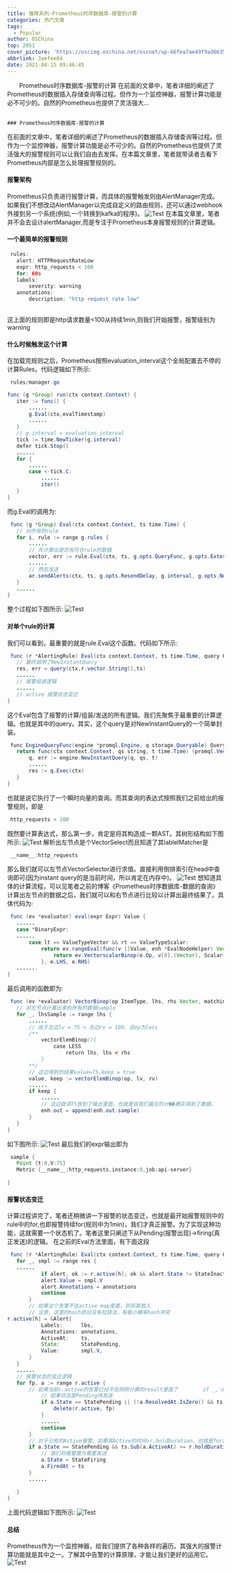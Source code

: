 ```yaml
---
title: 推荐系列-Prometheus时序数据库-报警的计算
categories: 热门文章
tags:
  - Popular
author: OSChina
top: 2051
cover_picture: 'https://oscimg.oschina.net/oscnet/up-66fea7ae49f9ad663511fdb0381b815650f.png'
abbrlink: 3aefee84
date: 2021-04-15 09:46:45
---
```


&emsp;&emsp;Prometheus时序数据库-报警的计算 在前面的文章中，笔者详细的阐述了Prometheus的数据插入存储查询等过程。但作为一个监控神器，报警计算功能是必不可少的。自然的Prometheus也提供了灵活强大...
<!-- more -->

                                                                                                                                                                                        ### Prometheus时序数据库-报警的计算 
在前面的文章中，笔者详细的阐述了Prometheus的数据插入存储查询等过程。但作为一个监控神器，报警计算功能是必不可少的。自然的Prometheus也提供了灵活强大的报警规则可以让我们自由去发挥。在本篇文章里，笔者就带读者去看下Prometheus内部是怎么处理报警规则的。 
#### 报警架构 
Prometheus只负责进行报警计算，而具体的报警触发则由AlertManager完成。如果我们不想改动AlertManager以完成自定义的路由规则，还可以通过webhook外接到另一个系统(例如,一个转换到kafka的程序)。 ![Test](https://oscimg.oschina.net/oscnet/up-66fea7ae49f9ad663511fdb0381b815650f.png  'Prometheus时序数据库-报警的计算') 在本篇文章里，笔者并不会去设计alertManager,而是专注于Prometheus本身报警规则的计算逻辑。 
#### 一个最简单的报警规则 
 
 ```java 
  rules:
	alert: HTTPRequestRateLow
	expr: http_requests < 100
	for: 60s
	labels:
		severity: warning
	annotations:
		description: "http request rate low"
	

  ``` 
  
这上面的规则即是http请求数量<100从持续1min,则我们开始报警，报警级别为warning 
#### 什么时候触发这个计算 
在加载完规则之后，Prometheus按照evaluation_interval这个全局配置去不停的计算Rules。代码逻辑如下所示: 
 
 ```java 
  rules/manager.go

func (g *Group) run(ctx context.Context) {
	iter := func() {
		......
		g.Eval(ctx,evalTimestamp)
		......
	}
	// g.interval = evaluation_interval
	tick := time.NewTicker(g.interval)
	defer tick.Stop()
	......
	for {
		......
		case <-tick.C:
			......
			iter()
	}
}

  ``` 
  
而g.Eval的调用为: 
 
 ```java 
  func (g *Group) Eval(ctx context.Context, ts time.Time) {
	// 对所有的rule
	for i, rule := range g.rules {
		......
		// 先计算出是否有符合rule的数据
		vector, err := rule.Eval(ctx, ts, g.opts.QueryFunc, g.opts.ExternalURL)
		......
		// 然后发送
		ar.sendAlerts(ctx, ts, g.opts.ResendDelay, g.interval, g.opts.NotifyFunc)
	}
	......
}

  ``` 
  
整个过程如下图所示: ![Test](https://oscimg.oschina.net/oscnet/up-66fea7ae49f9ad663511fdb0381b815650f.png  'Prometheus时序数据库-报警的计算') 
#### 对单个rule的计算 
我们可以看到，最重要的就是rule.Eval这个函数。代码如下所示: 
 
 ```java 
  func (r *AlertingRule) Eval(ctx context.Context, ts time.Time, query QueryFunc, externalURL *url.URL) (promql.Vector, error) {
	// 最终调用了NewInstantQuery
	res, err = query(ctx,r.vector.String(),ts)
	......
	// 报警组装逻辑
	......
	// active 报警状态变迁
}

  ``` 
  
这个Eval包含了报警的计算/组装/发送的所有逻辑。我们先聚焦于最重要的计算逻辑。也就是其中的query。其实，这个query是对NewInstantQuery的一个简单封装。 
 
 ```java 
  func EngineQueryFunc(engine *promql.Engine, q storage.Queryable) QueryFunc {
	return func(ctx context.Context, qs string, t time.Time) (promql.Vector, error) {
		q, err := engine.NewInstantQuery(q, qs, t)
		......
		res := q.Exec(ctx)
	}
}

  ``` 
  
也就是说它执行了一个瞬时向量的查询。而其查询的表达式按照我们之前给出的报警规则，即是 
 
 ```java 
  http_requests < 100 

  ``` 
  
既然要计算表达式，那么第一步，肯定是将其构造成一颗AST。其树形结构如下图所示: ![Test](https://oscimg.oschina.net/oscnet/up-66fea7ae49f9ad663511fdb0381b815650f.png  'Prometheus时序数据库-报警的计算') 解析出左节点是个VectorSelect而且知道了其lablelMatcher是 
 
 ```java 
  __name__:http_requests

  ``` 
  
那么我们就可以左节点VectorSelector进行求值。直接利用倒排索引在head中查询即可(因为instant query的是当前时间，所以肯定在内存中)。 ![Test](https://oscimg.oschina.net/oscnet/up-66fea7ae49f9ad663511fdb0381b815650f.png  'Prometheus时序数据库-报警的计算') 想知道具体的计算流程，可以见笔者之前的博客《Prometheus时序数据库-数据的查询》 计算出左节点的数据之后，我们就可以和右节点进行比较以计算出最终结果了。具体代码为: 
 
 ```java 
  func (ev *evaluator) eval(expr Expr) Value {
	......
	case *BinaryExpr:
	......
		case lt == ValueTypeVector && rt == ValueTypeScalar:
			return ev.rangeEval(func(v []Value, enh *EvalNodeHelper) Vector {
				return ev.VectorscalarBinop(e.Op, v[0].(Vector), Scalar{V: v[1].(Vector)[0].Point.V}, false, e.ReturnBool, enh)
			}, e.LHS, e.RHS)
	.......
}

  ``` 
  
最后调用的函数即为: 
 
 ```java 
  func (ev *evaluator) VectorBinop(op ItemType, lhs, rhs Vector, matching *VectorMatching, returnBool bool, enh *EvalNodeHelper) Vector {
	// 对左节点计算出来的所有的数据sample
	for _, lhsSample := range lhs {
		......
		// 由于左边lv = 75 < 右边rv = 100，且op为less
		/**
			vectorElemBinop(){
				case LESS
					return lhs, lhs < rhs
			}
		**/
		// 这边得到的结果value=75,keep = true
		value, keep := vectorElemBinop(op, lv, rv)
		......
		if keep {
			......
			// 这边就讲75放到了输出里面，也就是说我们最后的计��确实得到了数据。
			enh.out = append(enh.out.sample)
		}
	}
}

  ``` 
  
如下图所示: ![Test](https://oscimg.oschina.net/oscnet/up-66fea7ae49f9ad663511fdb0381b815650f.png  'Prometheus时序数据库-报警的计算') 最后我们的expr输出即为 
 
 ```java 
  sample {
	Point {t:0,V:75}
	Metric {__name__:http_requests,instance:0,job:api-server}
		
}

  ``` 
  
#### 报警状态变迁 
计算过程讲完了，笔者还稍微讲一下报警的状态变迁，也就是最开始报警规则中的rule中的for,也即报警持续for(规则中为1min)，我们才真正报警。为了实现这种功能，这就需要一个状态机了。笔者这里只阐述下从Pending(报警出现)->firing(真正发送)的逻辑。 
在之前的Eval方法里面，有下面这段 
 
 ```java 
  func (r *AlertingRule) Eval(ctx context.Context, ts time.Time, query QueryFunc, externalURL *url.URL) (promql.Vector, error) {
	for _, smpl := range res {
	......
			if alert, ok := r.active[h]; ok && alert.State != StateInactive {
			alert.Value = smpl.V
			alert.Annotations = annotations
			continue
		}
		// 如果这个告警不在active map里面，则将其放入
		// 注意，这里的hash依旧没有拉链法，有极小概率hash冲突
r.active[h] = &Alert{
			Labels:      lbs,
			Annotations: annotations,
			ActiveAt:    ts,
			State:       StatePending,
			Value:       smpl.V,
		}
	}
	......
	// 报警状态的变迁逻辑
	for fp, a := range r.active {
		// 如果当前r.active的告警已经不在刚刚计算的result里面了		if _, ok := resultFPs[fp]; !ok {
			// 如果状态是Pending待发送
			if a.State == StatePending || (!a.ResolvedAt.IsZero() && ts.Sub(a.ResolvedAt) > resolvedRetention) {
				delete(r.active, fp)
			}
			......
			continue
		}
		// 对于已有的Active报警，如果其Active的时间>r.holdDuration，也就是for指定的
		if a.State == StatePending && ts.Sub(a.ActiveAt) >= r.holdDuration {
			// 我们将报警置为需要发送
			a.State = StateFiring
			a.FiredAt = ts
		}
		......
	
	}
}

  ``` 
  
上面代码逻辑如下图所示: ![Test](https://oscimg.oschina.net/oscnet/up-66fea7ae49f9ad663511fdb0381b815650f.png  'Prometheus时序数据库-报警的计算') 
#### 总结 
Prometheus作为一个监控神器，给我们提供了各种各样的遍历。其强大的报警计算功能就是其中之一。了解其中告警的计算原理，才能让我们更好的运用它。 ![Test](https://oscimg.oschina.net/oscnet/up-66fea7ae49f9ad663511fdb0381b815650f.png  'Prometheus时序数据库-报警的计算')
                                        